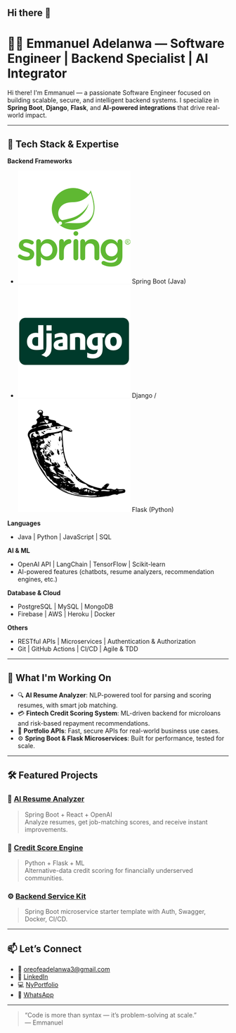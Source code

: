 ## Hi there 👋

# 👨‍💻 Emmanuel Adelanwa — Software Engineer | Backend Specialist | AI Integrator

Hi there! I'm Emmanuel — a passionate Software Engineer focused on building scalable, secure, and intelligent backend systems. I specialize in **Spring Boot**, **Django**, **Flask**, and **AI-powered integrations** that drive real-world impact.

---

## 🚀 Tech Stack & Expertise

**Backend Frameworks**
- ![Spring Boot](https://raw.githubusercontent.com/devicons/devicon/master/icons/spring/spring-original-wordmark.svg) Spring Boot (Java)
- ![Django](https://raw.githubusercontent.com/devicons/devicon/master/icons/django/django-original.svg) Django / ![Flask](https://raw.githubusercontent.com/devicons/devicon/master/icons/flask/flask-original.svg) Flask (Python)




**Languages**
- Java | Python | JavaScript | SQL

**AI & ML**
- OpenAI API | LangChain | TensorFlow | Scikit-learn  
- AI-powered features (chatbots, resume analyzers, recommendation engines, etc.)

**Database & Cloud**
- PostgreSQL | MySQL | MongoDB  
- Firebase | AWS | Heroku | Docker

**Others**
- RESTful APIs | Microservices | Authentication & Authorization  
- Git | GitHub Actions | CI/CD | Agile & TDD

---

## 🧠 What I'm Working On

- 🔍 **AI Resume Analyzer**: NLP-powered tool for parsing and scoring resumes, with smart job matching.
- 💳 **Fintech Credit Scoring System**: ML-driven backend for microloans and risk-based repayment recommendations.
- 💼 **Portfolio APIs**: Fast, secure APIs for real-world business use cases.
- ⚙️ **Spring Boot & Flask Microservices**: Built for performance, tested for scale.

---

## 🛠 Featured Projects

### 🔐 [AI Resume Analyzer](https://github.com/slickCanCode/resume-analyzer)
> Spring Boot + React + OpenAI  
> Analyze resumes, get job-matching scores, and receive instant improvements.

### 💸 [Credit Score Engine](https://github.com/SlickCanCode/credit-score-ai)
> Python + Flask + ML  
> Alternative-data credit scoring for financially underserved communities.

### ⚙️ [Backend Service Kit](https://github.com/SlickCanCode/backend-kit)
> Spring Boot microservice starter template with Auth, Swagger, Docker, CI/CD.

---

## 📫 Let’s Connect

- 📧 [oreofeadelanwa3@gmail.com](mailto:oreofeadelanwa3@gmail.com)  
- 💼 [LinkedIn](https://linkedin.com/in/OreofeAdelanwa)  
- 💻 [NyPortfolio](https://...)  
- 💬 [WhatsApp](https://wa.me/2347041180422)

---

> “Code is more than syntax — it’s problem-solving at scale.”  
> — Emmanuel 


